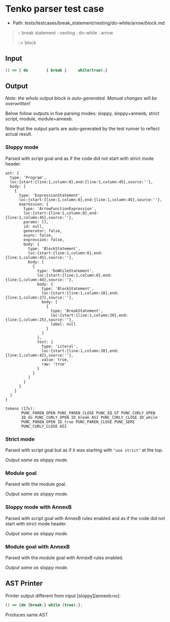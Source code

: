 # Tenko parser test case

- Path: tests/testcases/break_statement/nesting/do-while/arrow/block.md

> :: break statement : nesting : do-while : arrow
>
> ::> block

## Input

`````js
() => { do        { break }     while(true);}
`````

## Output

_Note: the whole output block is auto-generated. Manual changes will be overwritten!_

Below follow outputs in five parsing modes: sloppy, sloppy+annexb, strict script, module, module+annexb.

Note that the output parts are auto-generated by the test runner to reflect actual result.

### Sloppy mode

Parsed with script goal and as if the code did not start with strict mode header.

`````
ast: {
  type: 'Program',
  loc:{start:{line:1,column:0},end:{line:1,column:45},source:''},
  body: [
    {
      type: 'ExpressionStatement',
      loc:{start:{line:1,column:0},end:{line:1,column:45},source:''},
      expression: {
        type: 'ArrowFunctionExpression',
        loc:{start:{line:1,column:0},end:{line:1,column:45},source:''},
        params: [],
        id: null,
        generator: false,
        async: false,
        expression: false,
        body: {
          type: 'BlockStatement',
          loc:{start:{line:1,column:6},end:{line:1,column:45},source:''},
          body: [
            {
              type: 'DoWhileStatement',
              loc:{start:{line:1,column:8},end:{line:1,column:44},source:''},
              body: {
                type: 'BlockStatement',
                loc:{start:{line:1,column:18},end:{line:1,column:27},source:''},
                body: [
                  {
                    type: 'BreakStatement',
                    loc:{start:{line:1,column:20},end:{line:1,column:25},source:''},
                    label: null
                  }
                ]
              },
              test: {
                type: 'Literal',
                loc:{start:{line:1,column:38},end:{line:1,column:42},source:''},
                value: true,
                raw: 'true'
              }
            }
          ]
        }
      }
    }
  ]
}

tokens (17x):
       PUNC_PAREN_OPEN PUNC_PAREN_CLOSE PUNC_EQ_GT PUNC_CURLY_OPEN
       ID_do PUNC_CURLY_OPEN ID_break ASI PUNC_CURLY_CLOSE ID_while
       PUNC_PAREN_OPEN ID_true PUNC_PAREN_CLOSE PUNC_SEMI
       PUNC_CURLY_CLOSE ASI
`````

### Strict mode

Parsed with script goal but as if it was starting with `"use strict"` at the top.

_Output same as sloppy mode._

### Module goal

Parsed with the module goal.

_Output same as sloppy mode._

### Sloppy mode with AnnexB

Parsed with script goal with AnnexB rules enabled and as if the code did not start with strict mode header.

_Output same as sloppy mode._

### Module goal with AnnexB

Parsed with the module goal with AnnexB rules enabled.

_Output same as sloppy mode._

## AST Printer

Printer output different from input [sloppy][annexb:no]:

````js
() => {do {break;} while (true);};
````

Produces same AST
